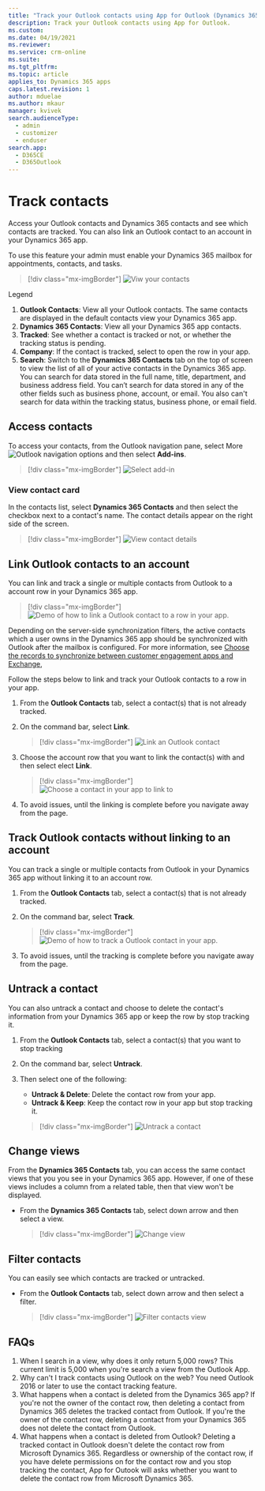 ```yaml
---
title: "Track your Outlook contacts using App for Outlook (Dynamics 365 apps) | MicrosoftDocs"
description: Track your Outlook contacts using App for Outlook.
ms.custom: 
ms.date: 04/19/2021
ms.reviewer: 
ms.service: crm-online
ms.suite: 
ms.tgt_pltfrm: 
ms.topic: article
applies_to: Dynamics 365 apps
caps.latest.revision: 1
author: mduelae
ms.author: mkaur
manager: kvivek
search.audienceType: 
  - admin
  - customizer
  - enduser
search.app: 
  - D365CE
  - D365Outlook
---
```


# Track contacts

Access your Outlook contacts and Dynamics 365 contacts and see which contacts are tracked. You can also link an Outlook contact to an account in your Dynamics 365 app.

To use this feature your admin must enable your Dynamics 365 mailbox for appointments, contacts, and tasks. 


   > [!div class="mx-imgBorder"] 
   > ![Viw your contacts](../media/all-contacts.png)  
 
Legend
1. **Outlook Contacts**: View all your Outlook contacts. The same contacts are displayed in the default contacts view your Dynamics 365 app.
2. **Dynamics 365 Contacts**: View all your Dynamics 365 app contacts.
3. **Tracked**: See whether a contact is tracked or not, or whether the tracking status is pending.
4. **Company**: If the contact is tracked, select to open the row in your app.
5. **Search**: Switch to the **Dynamics 365 Contacts** tab on the top of screen to view the list of all of your active contacts in the Dynamics 365 app. You can search for data stored in the full name, title, department, and business address field. You can’t search for data stored in any of the other fields such as business phone, account, or email. You also can't search for data within the tracking status, business phone, or email field.

## Access contacts

To access your contacts, from the Outlook navigation pane, select More ![Outlook navigation options](../media/outlook-nav-options.png) and then select **Add-ins**.

   > [!div class="mx-imgBorder"] 
   > ![Select add-in](../media/access-add-in.png)  


### View contact card

In the contacts list, select **Dynamics 365 Contacts** and then select the checkbox next to a contact's name. The contact details appear on the right side of the screen.

   > [!div class="mx-imgBorder"] 
   > ![View contact details](../media/view-contact-details.png)  


## Link Outlook contacts to an account 

You can link and track a single or multiple contacts from Outlook to a account row in your Dynamics 365 app. 

   > [!div class="mx-imgBorder"] 
   > ![Demo of how to link a Outlook contact to a row in your app.](../media/link-outlook-contact-3.gif) 

Depending on the server-side synchronization filters, the active contacts which a user owns in the Dynamics 365 app should be synchronized with Outlook after the mailbox is configured. For more information, see [Choose the records to synchronize between customer engagement apps and Exchange](/power-platform/admin/choose-records-synchronize-dynamics-365-outlook-exchange.md),

Follow the steps below to link and track your Outlook contacts to a row in your app.

1. From the **Outlook Contacts** tab, select a contact(s) that is not already tracked.
2. On the command bar, select **Link**.
 
   > [!div class="mx-imgBorder"] 
   > ![Link an Outlook contact](../media/link-outlook-contact.png) 
 
3. Choose the account row that you want to link the contact(s) with and then select elect **Link**.

   > [!div class="mx-imgBorder"] 
   > ![Choose a contact in your app to link to](../media/link-outlook-contact-2.png) 

4.  To avoid issues, until the linking is complete before you navigate away from the page. 

## Track Outlook contacts without linking to an account

You can track a single or multiple contacts from Outlook in your Dynamics 365 app without linking it to an account row.

1. From the **Outlook Contacts** tab, select a contact(s) that is not already tracked.
2. On the command bar, select **Track**.

   > [!div class="mx-imgBorder"] 
   > ![Demo of how to track a Outlook contact in your app.](../media/track-without-linking.gif) 
   
3. To avoid issues, until the tracking is complete before you navigate away from the page. 

## Untrack a contact

You can also untrack a contact and choose to delete the contact's information from your Dynamics 365 app or keep the row by stop tracking it.

1. From the **Outlook Contacts** tab, select a contact(s) that you want to stop tracking
2. On the command bar, select **Untrack**.
3. Then select one of the following:
    - **Untrack & Delete**: Delete the contact row from your app.
    - **Untrack & Keep**: Keep the contact row in your app but stop tracking it.

   > [!div class="mx-imgBorder"] 
   > ![Untrack a contact](../media/untrack-contact.png) 

## Change views

From the **Dynamics 365 Contacts** tab, you can access the same contact views that you you see in your Dynamics 365 app. However, if one of these views includes a column from a related table, then that view won't be displayed.

- From the **Dynamics 365 Contacts** tab, select down arrow and then select a view.

   > [!div class="mx-imgBorder"] 
   > ![Change view](../media/change-contact-view.png) 


## Filter contacts

You can easily see which contacts are tracked or untracked.

- From the **Outlook Contacts** tab, select down arrow and then select a filter.

   > [!div class="mx-imgBorder"] 
   > ![Filter contacts view](../media/filter-contacts.png) 


## FAQs

1. When I search in a view, why does it only return 5,000 rows? This current limit is 5,000 when you're search a view from the Outlook App.
2. Why can't I track contacts using Outlook on the web? You need Outlook 2016 or later to use the contact tracking feature.
3. What happens when a contact is deleted from the Dynamics 365 app?  If you're not the owner of the contact row, then deleting a contact from Dynamics 365 deletes the tracked contact from Outlook. If you're the owner of the contact row, deleting a contact from your Dynamics 365 does not delete the contact from Outlook.
4. What happens when a contact is deleted from Outlook? Deleting a tracked contact in Outlook doesn't delete the contact row from Microsoft Dynamics 365. Regardless or ownership of the contact row, if you have delete permissions on for the contact row and you stop tracking the contact, App for Outook will asks whether you want to delete the contact row from Microsoft Dynamics 365.




